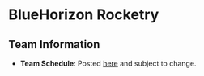 # BlueHorizon Rocketry

## Team Information
- **Team Schedule**: Posted [here](schedule.md) and subject to change.

```{tableofcontents}
```